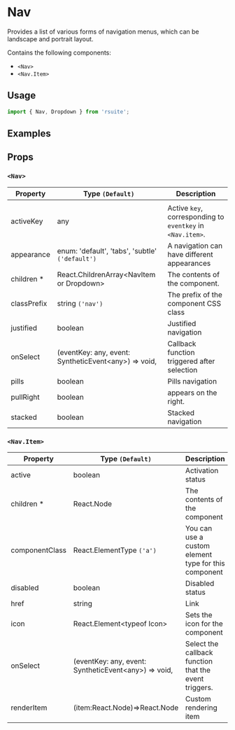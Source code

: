 # Nav

Provides a list of various forms of navigation menus, which can be landscape and portrait layout.

Contains the following components:

- `<Nav>`
- `<Nav.Item>`

## Usage

```js
import { Nav, Dropdown } from 'rsuite';
```

## Examples

<!--{demo}-->

## Props

### `<Nav>`

| Property    | Type `(Default)`                                           | Description                                                |
| ----------- | ---------------------------------------------------------- | ---------------------------------------------------------- |
|             |
| activeKey   | any                                                        | Active `key`, corresponding to `eventkey` in `<Nav.item>`. |
| appearance  | enum: 'default', 'tabs', 'subtle' `('default')`            | A navigation can have different appearances                |
| children \* | React.ChildrenArray&lt;NavItem or Dropdown&gt;             | The contents of the component.                             |
| classPrefix | string `('nav')`                                           | The prefix of the component CSS class                      |
| justified   | boolean                                                    | Justified navigation                                       |
| onSelect    | (eventKey: any, event: SyntheticEvent&lt;any&gt;) => void, | Callback function triggered after selection                |
| pills       | boolean                                                    | Pills navigation                                           |
| pullRight   | boolean                                                    | appears on the right.                                      |
| stacked     | boolean                                                    | Stacked navigation                                         |

### `<Nav.Item>`

| Property       | Type `(Default)`                                           | Description                                           |
| -------------- | ---------------------------------------------------------- | ----------------------------------------------------- |
| active         | boolean                                                    | Activation status                                     |
| children \*    | React.Node                                                 | The contents of the component                         |
| componentClass | React.ElementType `('a')`                                  | You can use a custom element type for this component  |
| disabled       | boolean                                                    | Disabled status                                       |
| href           | string                                                     | Link                                                  |
| icon           | React.Element&lt;typeof Icon&gt;                           | Sets the icon for the component                       |
| onSelect       | (eventKey: any, event: SyntheticEvent&lt;any&gt;) => void, | Select the callback function that the event triggers. |
| renderItem     | (item:React.Node)=>React.Node                              | Custom rendering item                                 |
